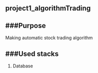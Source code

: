 ## project1_algorithmTrading

###Purpose
--------------
Making automatic stock trading algorithm


###Used stacks
--------------
1. Database
